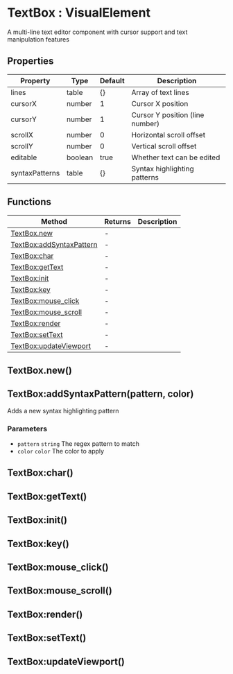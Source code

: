 # TextBox : VisualElement
A multi-line text editor component with cursor support and text manipulation features

## Properties

|Property|Type|Default|Description|
|---|---|---|---|
|lines|table|{}|Array of text lines
|cursorX|number|1|Cursor X position
|cursorY|number|1|Cursor Y position (line number)
|scrollX|number|0|Horizontal scroll offset
|scrollY|number|0|Vertical scroll offset
|editable|boolean|true|Whether text can be edited
|syntaxPatterns|table|{}|Syntax highlighting patterns

## Functions

|Method|Returns|Description|
|---|---|---|
|[TextBox.new](#TextBox.new)|-|
|[TextBox:addSyntaxPattern](#TextBox:addSyntaxPattern)|-|
|[TextBox:char](#TextBox:char)|-|
|[TextBox:getText](#TextBox:getText)|-|
|[TextBox:init](#TextBox:init)|-|
|[TextBox:key](#TextBox:key)|-|
|[TextBox:mouse_click](#TextBox:mouse_click)|-|
|[TextBox:mouse_scroll](#TextBox:mouse_scroll)|-|
|[TextBox:render](#TextBox:render)|-|
|[TextBox:setText](#TextBox:setText)|-|
|[TextBox:updateViewport](#TextBox:updateViewport)|-|

## TextBox.new()

## TextBox:addSyntaxPattern(pattern, color)
Adds a new syntax highlighting pattern

### Parameters
* `pattern` `string` The regex pattern to match
* `color` `color` The color to apply

## TextBox:char()

## TextBox:getText()

## TextBox:init()

## TextBox:key()

## TextBox:mouse_click()

## TextBox:mouse_scroll()

## TextBox:render()

## TextBox:setText()

## TextBox:updateViewport()


